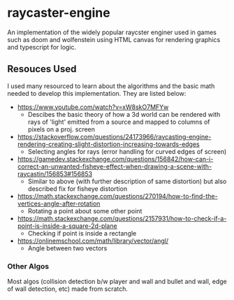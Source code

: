 # raycaster-engine

An implementation of the widely popular raycster enginer used in games such as doom and wolfenstein using HTML canvas for rendering graphics and typescript for logic.

## Resouces Used

I used many resourced to learn about the algorithms and the basic math needed to develop this implementation. They are listed below:
- https://www.youtube.com/watch?v=xW8skO7MFYw
  - Descibes the basic theory of how a 3d world can be rendered with rays of 'light' emitted from a source and mapped to columns of pixels on a proj. screen 
- https://stackoverflow.com/questions/24173966/raycasting-engine-rendering-creating-slight-distortion-increasing-towards-edges
  - Selecting angles for rays (error handling for curved edges of screen)
- https://gamedev.stackexchange.com/questions/156842/how-can-i-correct-an-unwanted-fisheye-effect-when-drawing-a-scene-with-raycastin/156853#156853
  - Similar to above (with further description of same distortion) but also described fix for fisheye distortion 
- https://math.stackexchange.com/questions/270194/how-to-find-the-vertices-angle-after-rotation
  - Rotating a point about some other point
- https://math.stackexchange.com/questions/2157931/how-to-check-if-a-point-is-inside-a-square-2d-plane
  - Checking if point is inside a rectangle
- https://onlinemschool.com/math/library/vector/angl/
  - Angle between two vectors

 ### Other Algos
 
 Most algos (collision detection b/w player and wall and bullet and wall, edge of wall detection, etc) made from scratch.
